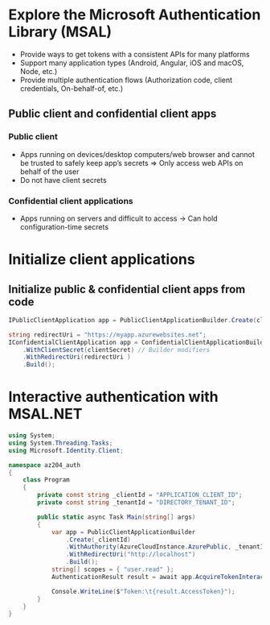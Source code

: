 # Explore the Microsoft Authentication Library (MSAL)

- Provide ways to get tokens with a consistent APIs for many platforms
- Support many application types (Android, Angular, iOS and macOS, Node, etc.)
- Provide multiple authentication flows (Authorization code, client credentials, On-behalf-of, etc.)

## Public client and confidential client apps

### Public client

- Apps running on devices/desktop computers/web browser and cannot be trusted to safely keep app’s secrets => Only access web APIs on behalf of the user
- Do not have client secrets

### Confidential client applications

- Apps running on servers and difficult to access → Can hold configuration-time secrets

# Initialize client applications

## Initialize public & confidential client apps from code


```csharp
IPublicClientApplication app = PublicClientApplicationBuilder.Create(clientId).Build();

string redirectUri = "https://myapp.azurewebsites.net";
IConfidentialClientApplication app = ConfidentialClientApplicationBuilder.Create(clientId)
    .WithClientSecret(clientSecret) // Builder modifiers
    .WithRedirectUri(redirectUri )
    .Build();
```

# Interactive authentication with MSAL.NET


```csharp
using System;
using System.Threading.Tasks;
using Microsoft.Identity.Client;

namespace az204_auth
{
    class Program
    {
        private const string _clientId = "APPLICATION_CLIENT_ID";
        private const string _tenantId = "DIRECTORY_TENANT_ID";

        public static async Task Main(string[] args)
        {
            var app = PublicClientApplicationBuilder
                .Create(_clientId)
                .WithAuthority(AzureCloudInstance.AzurePublic, _tenantId)
                .WithRedirectUri("http://localhost")
                .Build(); 
            string[] scopes = { "user.read" };
            AuthenticationResult result = await app.AcquireTokenInteractive(scopes).ExecuteAsync();

            Console.WriteLine($"Token:\t{result.AccessToken}");
        }
    }
}
```